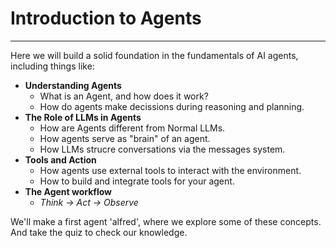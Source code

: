 # Introduction to Agents

---

Here we will  build a solid foundation in the fundamentals of AI agents, including things like:

* **Understanding Agents**
  * What is an Agent, and how does it work?
  * How do agents make decissions during reasoning and planning.
* **The Role of LLMs in Agents**
  * How are Agents different from Normal LLMs.
  * How agents serve as "brain" of an agent.
  * How LLMs strucre conversations via the messages system.
* **Tools and Action**
  * How agents use external tools to interact with the environment.
  * How to build and integrate tools for your agent.
* **The Agent workflow**
  * *Think -> Act -> Observe*

We'll make a first agent 'alfred', where we explore some of these concepts. And take the quiz to check our knowledge.
